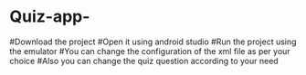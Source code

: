 # Quiz-app-
#Download the project 
#Open it using android studio 
#Run the project using the emulator
#You can change the configuration of the xml file as per your choice
#Also you can change the quiz question according to your need 

